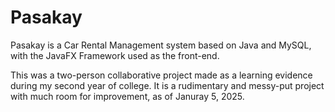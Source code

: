 # Pasakay
Pasakay is a Car Rental Management system based on Java and MySQL, with the JavaFX Framework used as the front-end. 

This was a two-person collaborative project made as a learning evidence during my second year of college. It is a rudimentary and messy-put project with much room for improvement, as of Januray 5, 2025. 
